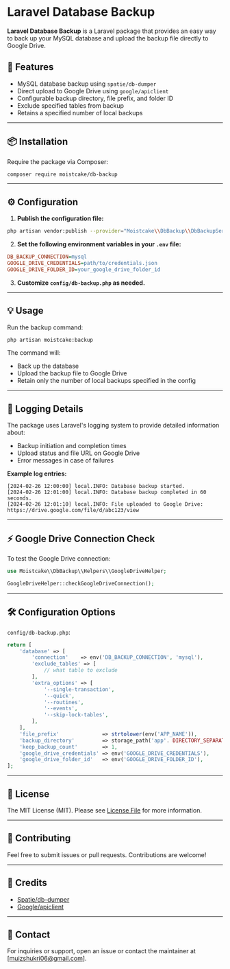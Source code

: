 # Laravel Database Backup

**Laravel Database Backup** is a Laravel package that provides an easy way to back up your MySQL database and upload the backup file directly to Google Drive.

## 🚀 Features

- MySQL database backup using `spatie/db-dumper`
- Direct upload to Google Drive using `google/apiclient`
- Configurable backup directory, file prefix, and folder ID
- Exclude specified tables from backup
- Retains a specified number of local backups

---

## 📦 Installation

Require the package via Composer:

```bash
composer require moistcake/db-backup
```

---

## ⚙️ Configuration

1. **Publish the configuration file:**

```bash
php artisan vendor:publish --provider="Moistcake\\DbBackup\\DbBackupServiceProvider"
```

2. **Set the following environment variables in your `.env` file:**

```ini
DB_BACKUP_CONNECTION=mysql
GOOGLE_DRIVE_CREDENTIALS=path/to/credentials.json
GOOGLE_DRIVE_FOLDER_ID=your_google_drive_folder_id
```

3. **Customize `config/db-backup.php` as needed.**

---

## 💡 Usage

Run the backup command:

```bash
php artisan moistcake:backup
```

The command will:
- Back up the database
- Upload the backup file to Google Drive
- Retain only the number of local backups specified in the config

---

## 📝 Logging Details

The package uses Laravel's logging system to provide detailed information about:

- Backup initiation and completion times
- Upload status and file URL on Google Drive
- Error messages in case of failures

**Example log entries:**

```
[2024-02-26 12:00:00] local.INFO: Database backup started.
[2024-02-26 12:01:00] local.INFO: Database backup completed in 60 seconds.
[2024-02-26 12:01:10] local.INFO: File uploaded to Google Drive: https://drive.google.com/file/d/abc123/view
```

---

## ⚡ Google Drive Connection Check

To test the Google Drive connection:

```php
use Moistcake\\DbBackup\\Helpers\\GoogleDriveHelper;

GoogleDriveHelper::checkGoogleDriveConnection();
```

---

## 🛠 Configuration Options

`config/db-backup.php`:

```php
return [
    'database' => [
        'connection'    => env('DB_BACKUP_CONNECTION', 'mysql'),
        'exclude_tables' => [
            // what table to exclude
        ],
        'extra_options' => [
            '--single-transaction',
            '--quick',
            '--routines',
            '--events',
            '--skip-lock-tables',
        ],
    ],
    'file_prefix'              => strtolower(env('APP_NAME')),
    'backup_directory'         => storage_path('app'. DIRECTORY_SEPARATOR .'db_backups'),
    'keep_backup_count'        => 1,
    'google_drive_credentials' => env('GOOGLE_DRIVE_CREDENTIALS'),
    'google_drive_folder_id'   => env('GOOGLE_DRIVE_FOLDER_ID'),
];
```

---

## 📝 License

The MIT License (MIT). Please see [License File](LICENSE) for more information.

---

## 🤝 Contributing

Feel free to submit issues or pull requests. Contributions are welcome!

---

## 🙌 Credits

- [Spatie/db-dumper](https://github.com/spatie/db-dumper)
- [Google/apiclient](https://github.com/googleapis/google-api-php-client)

---

## 📧 Contact

For inquiries or support, open an issue or contact the maintainer at [muizshukri06@gmail.com].


